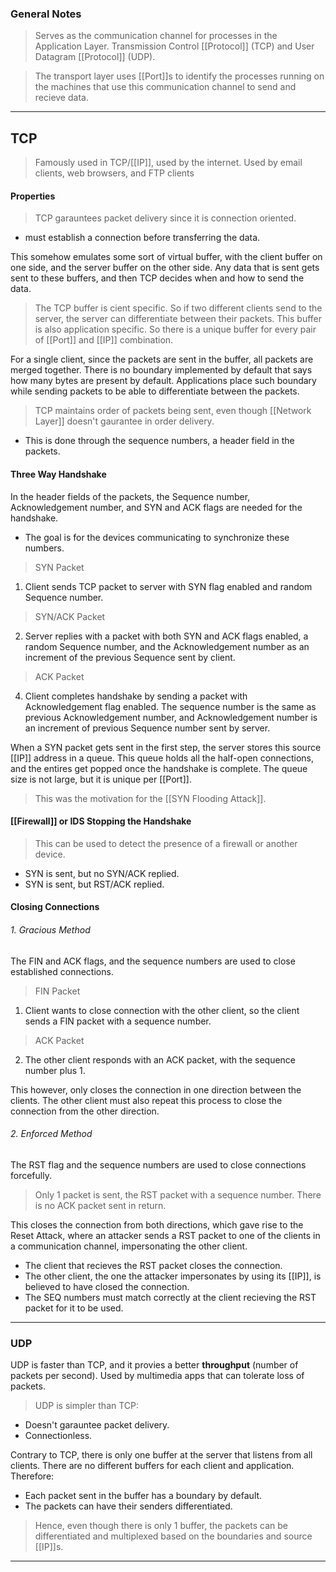 
### General Notes

> Serves as the communication channel for processes in the Application Layer.
> Transmission Control [[Protocol]] (TCP) and User Datagram [[Protocol]] (UDP).

> The transport layer uses [[Port]]s to identify the processes running on the machines that use this communication channel to send and recieve data.

---
## TCP

> Famously used in TCP/[[IP]], used by the internet.
> Used by email clients, web browsers, and FTP clients
#### Properties

>TCP garauntees packet delivery since it is connection oriented. 
* must establish a connection before transferring the data.

This somehow emulates some sort of virtual buffer, with the client buffer on one side, and the server buffer on the other side. Any data that is sent gets sent to these buffers, and then TCP decides when and how to send the data. 

> The TCP buffer is cient specific. So if two different clients send to the server, the server can differentiate between their packets. This buffer is also application specific. So there is a unique buffer for every pair of [[Port]] and [[IP]] combination.

For a single client, since the packets are sent in the buffer, all packets are merged together. There is no boundary implemented by default that says how many bytes are present by default. Applications place such boundary while sending packets to be able to differentiate between the packets.

> TCP maintains order of packets being sent, even though [[Network Layer]] doesn't gaurantee in order delivery.
* This is done through the sequence numbers, a header field in the packets.

#### Three Way Handshake

In the header fields of the packets, the Sequence number, Acknowledgement number, and SYN and ACK flags are needed for the handshake.
* The goal is for the devices communicating to synchronize these numbers.

> SYN Packet
1. Client sends TCP packet to server with SYN flag enabled and random Sequence number. 

> SYN/ACK Packet
2. Server replies with a packet with both SYN and ACK flags enabled, a random Sequence number, and the Acknowledgement number as an increment of the previous Sequence sent by client.

> ACK Packet
4. Client completes handshake by sending a packet with Acknowledgement flag enabled. The sequence number is the same as previous Acknowledgement number, and Acknowledgement number is an increment of previous Sequence number sent by server.

When a SYN packet gets sent in the first step, the server stores this source [[IP]] address in a queue. This queue holds all the half-open connections, and the entires get popped once the handshake is complete. The queue size is not large, but it is unique per [[Port]].
> This was the motivation for the [[SYN Flooding Attack]].

#### [[Firewall]] or IDS Stopping the Handshake

>  This can be used to detect the presence of a firewall or another device.
* SYN is sent, but no SYN/ACK replied.
* SYN is sent, but RST/ACK replied.

#### Closing Connections

###### 1. Gracious Method
The FIN and ACK flags, and the sequence numbers are used to close established connections.

> FIN Packet
1. Client wants to close connection with the other client, so the client sends a FIN packet with a sequence number.

> ACK Packet
2. The other client responds with an ACK packet, with the sequence number plus 1.

This however, only closes the connection in one direction between the clients. The other client must also repeat this process to close the connection from the other direction.

###### 2. Enforced Method
The RST flag and the sequence numbers are used to close connections forcefully.

> Only 1 packet is sent, the RST packet with a sequence number. There is no ACK packet sent in return.

This closes the connection from both directions, which gave rise to the Reset Attack, where an attacker sends a RST packet to one of the clients in a communication channel, impersonating the other client.
* The client that recieves the RST packet closes the connection.
* The other client, the one the attacker impersonates by using its [[IP]], is believed to have closed the connection.
* The SEQ numbers must match correctly at the client recieving the RST packet for it to be used.

---
### UDP

UDP is faster than TCP, and it provies a better **throughput** (number of packets per second). Used by multimedia apps that can tolerate loss of packets.

> UDP is simpler than TCP:
* Doesn't garauntee packet delivery.
* Connectionless.

Contrary to TCP, there is only one buffer at the server that listens from all clients. There are no different buffers for each client and application. Therefore:
* Each packet sent in the buffer has a boundary by default.
* The packets can have their senders differentiated.

>Hence, even though there is only 1 buffer, the packets can be differentiated and multiplexed based on the boundaries and source [[IP]]s.

---
